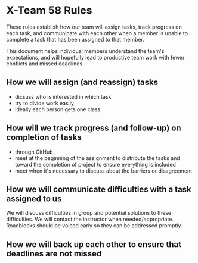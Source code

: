 # X-Team 58 Rules

These rules establish how our team will assign tasks,
track progress on each task, and communicate with each other 
when a member is unable to complete a task that has been assigned to that member.

This document helps individual members understand the team's expectations,
and will hopefully lead to productive team work with fewer conflicts
and missed deadlines.

## How we will assign (and reassign) tasks
* dicsuss who is interested in which task
* try to divide work easily
* ideally each person gets one class

## How will we track progress (and follow-up) on completion of tasks
* through GitHub
* meet at the beginning of the assignment to distribute the tasks and toward the completion of project to ensure
everything is included
* meet when it's necessary to discuss about the barriers or disagreement


## How we will communicate difficulties with a task assigned to us

We will discuss difficulties in group and potential solutions to these difficulties. We will contact the instructor when needed/appropriate. Roadblocks should be voiced early so they can be addressed promptly.

## How we will back up each other to ensure that deadlines are not missed





